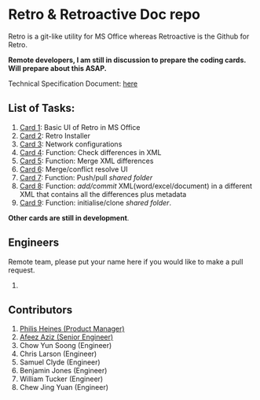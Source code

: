 # Retro & Retroactive Doc repo

Retro is a git-like utility for MS Office whereas Retroactive is the Github for
Retro.

__Remote developers, I am still in discussion to prepare the coding cards. Will
prepare about this ASAP.__

Technical Specification Document: [here](technicalspecdoc.md)

## List of Tasks:

1. [Card 1](cards/v1.0/card001.md): Basic UI of Retro in MS Office
2. [Card 2](cards/v1.0/card002.md): Retro Installer
3. [Card 3](cards/v1.0/card003.md): Network configurations
4. [Card 4](cards/v1.0/card004.md): Function: Check differences in XML
5. [Card 5](cards/v1.0/card005.md): Function: Merge XML differences
6. [Card 6](cards/v1.0/card006.md): Merge/conflict resolve UI
7. [Card 7](cards/v1.0/card007.md): Function: Push/pull _shared folder_
8. [Card 8](cards/v1.0/card008.md): Function: _add/commit_ XML(word/excel/document) in a different XML that contains all the differences plus metadata
9. [Card 9](cards/v1.0/card009.md): Function: initialise/clone _shared folder_.

__Other cards are still in development__.

## Engineers

Remote team, please put your name here if you would like to make a pull request. 

1.

## Contributors

1. [Philis Heines (Product Manager)](https://github.com/philipheines-centaur)
2. [Afeez Aziz (Senior Engineer)](https://github.com/afeezaziz)
3. Chow Yun Soong (Engineer)
4. Chris Larson (Engineer)
5. Samuel Clyde (Engineer)
6. Benjamin Jones (Engineer)
7. William Tucker (Engineer)
8. Chew Jing Yuan (Engineer)
